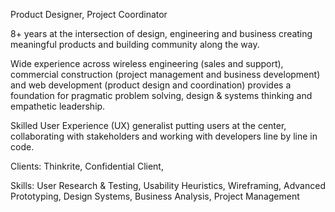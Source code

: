 Product Designer, Project Coordinator

8+ years at the intersection of design, engineering and business creating meaningful products and building community along the way.  

Wide experience across wireless engineering (sales and support), commercial construction (project management and business development) and web development (product design and coordination) provides a foundation for pragmatic problem solving, design & systems thinking and empathetic leadership.

Skilled User Experience (UX) generalist putting users at the center, collaborating with stakeholders and working with developers line by line in code.

Clients: Thinkrite, Confidential Client, 

Skills: User Research & Testing, Usability Heuristics, Wireframing, Advanced Prototyping, Design Systems, Business Analysis, Project Management
